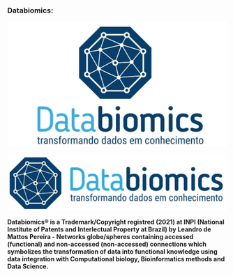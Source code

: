 
### Databiomics:
![Image](databiomics2.jpg) 





![Image](databiomics3.jpg) 


**Databiomics® is a Trademark/Copyright registred (2021) at INPI (National Institute of Patents and Interlectual Property at Brazil) by Leandro de Mattos Pereira - Networks globe/spheres containing accessed (functional) and non-accessed (non-accessed) connections which symbolizes the transformation of data into functional knowledge using data integration with Computational biology, Bioinformatics methods and Data Science.**
